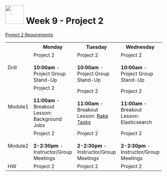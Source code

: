 # <img src="https://cloud.githubusercontent.com/assets/7833470/10899314/63829980-8188-11e5-8cdd-4ded5bcb6e36.png" height="60"> Week 9 - Project 2

<a href="https://github.com/sf-wdi-24/project-02" target="_blank">Project 2 Requirements</a>

<table>
  <tr>
    <th></th>
    <th>Monday</th>
    <th>Tuesday</th>
    <th>Wednesday</th>
    <th>Thursday</th>
    <th>Friday</th>
  </tr>
  <tr>
    <td>Drill</td>
    <td>
      Project 2<br><br>
      <strong>10:00am</strong> - Project Group Stand-Up
    </td>
    <td>
      Project 2<br><br>
      <strong>10:00am</strong> - Project Group Stand-Up
    </td>
    <td>
      Project 2<br><br>
      <strong>10:00am</strong> - Project Group Stand-Up
    </td>
    <td>
      Project 2<br><br>
      <strong>10:00am</strong> - Project Group Stand-Up
    </td>
    <td><strong>10:00am</strong> - Project 2 Presentations</td>
  </tr>
  <tr>
    <td>Module1</td>
    <td>
      Project 2<br><br>
      <strong>11:00am</strong> - Breakout Lesson: Background Jobs
    </td>
    <td>
      Project 2<br><br>
      <strong>11:00am</strong> - Breakout Lesson: <a href="./../how-tos/rails/rake-tasks">Rake Tasks</a>
    </td>
    <td>
      Project 2<br><br>
      <strong>11:00am</strong> - Breakout Lesson: Elasticsearch
    </td>
    <td>Project 2</td>
    <td>Project 2 Presentations</td>
  </tr>
  <tr>
    <td>Module2</td>
    <td>
      Project 2<br><br>
      <strong>2-2:30pm</strong> - Instructor/Group Meetings
    </td>
    <td>
      Project 2<br><br>
      <strong>2-2:30pm</strong> - Instructor/Group Meetings
    </td>
    <td>
      Project 2<br><br>
      <strong>2-2:30pm</strong> - Instructor/Group Meetings
    </td>
    <td>
      Project 2<br><br>
      <strong>2-2:30pm</strong> - Instructor/Group Meetings
    </td>
    <td>Project 2 Celebration</td>
  </tr>
  <tr>
    <td>HW</td>
    <td>Project 2</td>
    <td>Project 2</td>
    <td>Project 2</td>
    <td>Project 2</td>
    <td>RELAX!!! :)</td>
  </tr>
</table>
